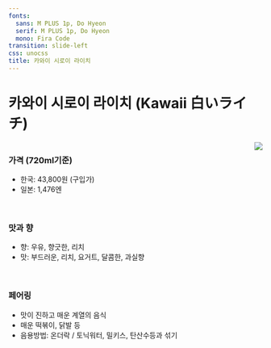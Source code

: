 ```yaml
---
fonts:
  sans: M PLUS 1p, Do Hyeon
  serif: M PLUS 1p, Do Hyeon
  mono: Fira Code
transition: slide-left
css: unocss
title: 카와이 시로이 라이치
---
```


# 카와이 시로이 라이치 (Kawaii 白いライチ)

<div style="display: flex; justify-content: space-between">
  <div>
    <h3>가격 (720ml기준)</h3>
    <ul>
      <li>
        한국: 43,800원 (구입가)
      </li>
      <li>
        일본: 1,476엔
      </li>
    </ul>
    <br>
    <h3>맛과 향</h3>
    <ul>
      <li>
        향: 우유, 향긋한, 리치
      </li>
      <li>
        맛: 부드러운, 리치, 요거트, 달콤한, 과실향
      </li>
    </ul>
    <br>
    <h3>페어링</h3>
    <ul>
      <li>
        맛이 진하고 매운 계열의 음식 
      </li>
      <li>
        매운 떡볶이, 닭발 등 
      </li>
      <li>
        음용방법: 온더락 / 토닉워터, 밀키스, 탄산수등과 섞기 
      </li>
    </ul>
  </div>
  <div>
    <img src="/images/kawaii.jpg" class="h-100 rounded shadow">
  </div>
</div>

